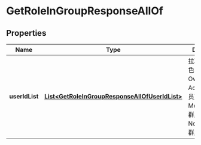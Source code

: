 

# GetRoleInGroupResponseAllOf


## Properties

| Name | Type | Description | Notes |
|------------ | ------------- | ------------- | -------------|
|**userIdList** | [**List&lt;GetRoleInGroupResponseAllOfUserIdList&gt;**](GetRoleInGroupResponseAllOfUserIdList.md) | 拉取到的成员角色，包括：Owner(群主)，Admin(群管理员)，Member(普通群成员），NotMember(非群成员) |  [optional] |



